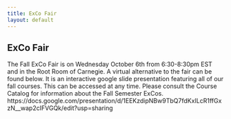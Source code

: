 ```yaml
---
title: ExCo Fair
layout: default
---
```

## ExCo Fair

<p>The Fall ExCo Fair is on Wednesday October 6th from 6:30-8:30pm EST and in the Root Room of Carnegie. A virtual alternative to the fair can be found below. It is an interactive google slide presentation featuring all of our fall courses. This can be accessed at any time. 
  Please consult the Course Catalog for information about the Fall Semester ExCos. https://docs.google.com/presentation/d/1EEKzdipNBw9TbQ7fdKxILcR1ffGxzN__wap2cIFVGQk/edit?usp=sharing</p>  
